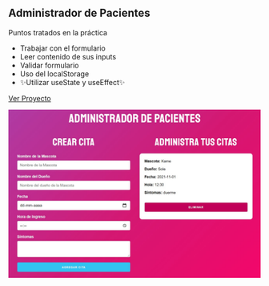 ## Administrador de Pacientes

Puntos tratados en la práctica

- Trabajar con el formulario
- Leer contenido de sus inputs
- Validar formulario
- Uso del localStorage
- ✨Utilizar useState y useEffect✨

[Ver Proyecto](https://jfelixzuniga.github.io/React_Practice/administrador-citas/build/)

<div align="center">
    <img src="Captura.jpg">
</div>
